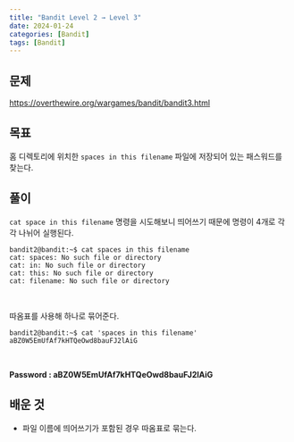 ```yaml
---
title: "Bandit Level 2 → Level 3"
date: 2024-01-24
categories: [Bandit]
tags: [Bandit]
---
```

## 문제
<https://overthewire.org/wargames/bandit/bandit3.html>

## 목표
홈 디렉토리에 위치한 `spaces in this filename` 파일에 저장되어 있는 패스워드를 찾는다.

## 풀이
`cat space in this filename` 명령을 시도해보니 띄어쓰기 때문에 명령이 4개로 각각 나뉘어 실행된다.

```shell
bandit2@bandit:~$ cat spaces in this filename
cat: spaces: No such file or directory
cat: in: No such file or directory
cat: this: No such file or directory
cat: filename: No such file or directory
```  
&nbsp;  

따옴표를 사용해 하나로 묶어준다.

```
bandit2@bandit:~$ cat 'spaces in this filename'
aBZ0W5EmUfAf7kHTQeOwd8bauFJ2lAiG
```  
&nbsp;  

**Password : aBZ0W5EmUfAf7kHTQeOwd8bauFJ2lAiG**

## 배운 것
- 파일 이름에 띄어쓰기가 포함된 경우 따옴표로 묶는다.